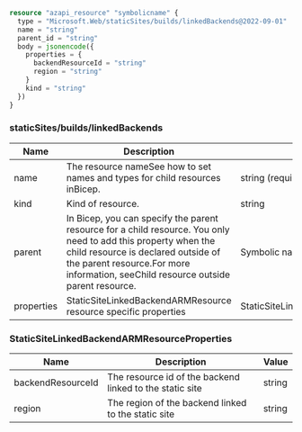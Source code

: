 ```terraform
resource "azapi_resource" "symbolicname" {
  type = "Microsoft.Web/staticSites/builds/linkedBackends@2022-09-01"
  name = "string"
  parent_id = "string"
  body = jsonencode({
    properties = {
      backendResourceId = "string"
      region = "string"
    }
    kind = "string"
  })
}

```

### staticSites/builds/linkedBackends

| Name | Description | Value |
|-|-|-|
| name | The resource nameSee how to set names and types for child resources inBicep. | string (required) |
| kind | Kind of resource. | string |
| parent | In Bicep, you can specify the parent resource for a child resource. You only need to add this property when the child resource is declared outside of the parent resource.For more information, seeChild resource outside parent resource. | Symbolic name for resource of type: builds |
| properties | StaticSiteLinkedBackendARMResource resource specific properties | StaticSiteLinkedBackendARMResourceProperties |


### StaticSiteLinkedBackendARMResourceProperties

| Name | Description | Value |
|-|-|-|
| backendResourceId | The resource id of the backend linked to the static site | string |
| region | The region of the backend linked to the static site | string |


